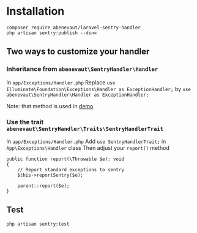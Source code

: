 # Installation

```
composer require abenevaut/laravel-sentry-handler
php artisan sentry:publish --dsn=
```

## Two ways to customize your handler

### Inheritance from `abenevaut\SentryHandler\Handler`

In `app/Exceptions/Handler.php`
Replace `use Illuminate\Foundation\Exceptions\Handler as ExceptionHandler;` by `use abenevaut\SentryHandler\Handler as ExceptionHandler;`

Note: that method is used in [demo](https://github.com/abenevaut/demo-laravel-sentry-handler)

### Use the trait `abenevaut\SentryHandler\Traits\SentryHandlerTrait`

In `app/Exceptions/Handler.php`
Add `use SentryHandlerTrait;` in `App\Exceptions\Handler` class
Then adjust your `report()` method

```
public function report(\Throwable $e): void
{
    // Report standard exceptions to sentry
    $this->reportSentry($e);

    parent::report($e);
}
```

## Test

```
php artisan sentry:test
```
